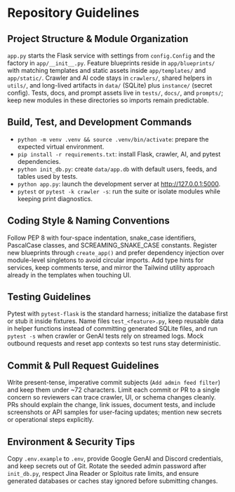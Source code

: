 # Repository Guidelines

## Project Structure & Module Organization
`app.py` starts the Flask service with settings from `config.Config` and the factory in `app/__init__.py`. Feature blueprints reside in `app/blueprints/` with matching templates and static assets inside `app/templates/` and `app/static/`. Crawler and AI code stays in `crawlers/`, shared helpers in `utils/`, and long-lived artifacts in `data/` (SQLite) plus `instance/` (secret config). Tests, docs, and prompt assets live in `tests/`, `docs/`, and `prompts/`; keep new modules in these directories so imports remain predictable.

## Build, Test, and Development Commands
- `python -m venv .venv && source .venv/bin/activate`: prepare the expected virtual environment.
- `pip install -r requirements.txt`: install Flask, crawler, AI, and pytest dependencies.
- `python init_db.py`: create `data/app.db` with default users, feeds, and tables used by tests.
- `python app.py`: launch the development server at http://127.0.0.1:5000.
- `pytest` or `pytest -k crawler -s`: run the suite or isolate modules while keeping print diagnostics.

## Coding Style & Naming Conventions
Follow PEP 8 with four-space indentation, snake_case identifiers, PascalCase classes, and SCREAMING_SNAKE_CASE constants. Register new blueprints through `create_app()` and prefer dependency injection over module-level singletons to avoid circular imports. Add type hints for services, keep comments terse, and mirror the Tailwind utility approach already in the templates when touching UI.

## Testing Guidelines
Pytest with `pytest-flask` is the standard harness; initialize the database first or stub it inside fixtures. Name files `test_<feature>.py`, keep reusable data in helper functions instead of committing generated SQLite files, and run `pytest -s` when crawler or GenAI tests rely on streamed logs. Mock outbound requests and reset app contexts so test runs stay deterministic.

## Commit & Pull Request Guidelines
Write present-tense, imperative commit subjects (`Add admin feed filter`) and keep them under ~72 characters. Limit each commit or PR to a single concern so reviewers can trace crawler, UI, or schema changes cleanly. PRs should explain the change, link issues, document tests, and include screenshots or API samples for user-facing updates; mention new secrets or operational steps explicitly.

## Environment & Security Tips
Copy `.env.example` to `.env`, provide Google GenAI and Discord credentials, and keep secrets out of Git. Rotate the seeded admin password after `init_db.py`, respect Jina Reader or Sploitus rate limits, and ensure generated databases or caches stay ignored before submitting changes.
